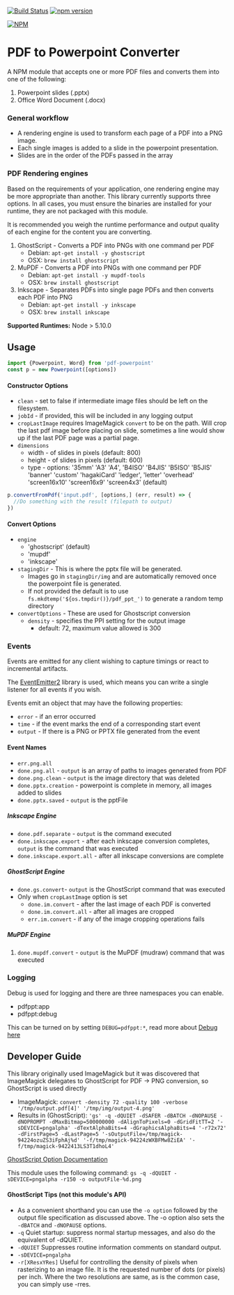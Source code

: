 [![Build Status](https://travis-ci.org/SpiderStrategies/pdf-powerpoint.svg?branch=master)](https://travis-ci.org/SpiderStrategies/pdf-powerpoint)
[![npm version](https://badge.fury.io/js/pdf-powerpoint.svg)](https://badge.fury.io/js/pdf-powerpoint)

[![NPM](https://nodei.co/npm/pdf-powerpoint.png?downloads=true&stars=true)](https://nodei.co/npm/pdf-powerpoint/)

# PDF to Powerpoint Converter

A NPM module that accepts one or more PDF files and converts them into one of the following:
1. Powerpoint slides (.pptx)
2. Office Word Document (.docx)

### General workflow
- A rendering engine is used to transform each page of a PDF into a PNG image.
- Each single images is added to a slide in the powerpoint presentation.
- Slides are in the order of the PDFs passed in the array

### PDF Rendering engines
Based on the requirements of your application, one rendering engine may be more appropriate
than another.  This library currently supports three options.  In all cases, you must ensure
the binaries are installed for your runtime, they are not packaged with this module.

It is recommended you weigh the runtime performance and output quality of each engine for
the content you are converting.

1. GhostScript - Converts a PDF into PNGs with one command per PDF
    - Debian: `apt-get install -y ghostscript`
    - OSX: `brew install ghostscript`
1. MuPDF - Converts a PDF into PNGs with one command per PDF
    - Debian: `apt-get install -y mupdf-tools`
    - OSX: `brew install ghostscript`
1. Inkscape - Separates PDFs into single page PDFs and then converts each PDF into PNG
    - Debian: `apt-get install -y inkscape`
    - OSX: `brew install inkscape`

**Supported Runtimes:**  Node > 5.10.0

## Usage

```javascript
import {Powerpoint, Word} from 'pdf-powerpoint'
const p = new Powerpoint([options])
````

#### Constructor Options
* `clean` - set to false if intermediate image files should be left on the filesystem.
* `jobId` - if provided, this will be included in any logging output
* `cropLastImage` requires ImageMagick `convert` to be on the path.  Will crop the last pdf image before placing on slide, sometimes a line would show up if the last PDF page was a partial page.
* `dimensions`
    - width - of slides in pixels (default: 800)
    - height - of slides in pixels (default: 600)
    - type - options: '35mm' 'A3' 'A4', 'B4ISO' 'B4JIS' 'B5ISO' 'B5JIS' 'banner' 'custom' 'hagakiCard' 'ledger', 'letter' 'overhead' 'screen16x10' 'screen16x9' 'screen4x3' (default)


```javascript
p.convertFromPdf('input.pdf', [options,] (err, result) => {
  //Do something with the result (filepath to output) 
})
```

#### Convert Options

- `engine`
  - 'ghostscript' (default)
  - 'mupdf'
  - 'inkscape'
- `stagingDir` - This is where the pptx file will be generated.  
  - Images go in `stagingDir/img` and are automatically removed once the powerpoint file is generated.
  - If not provided the default is to use `fs.mkdtemp('${os.tmpdir()}/pdf_ppt_')` to generate a random temp directory
- `convertOptions` - These are used for Ghostscript conversion
  - `density` - specifies the PPI setting for the output image
    - default: 72, maximum value allowed is 300
  
### Events

Events are emitted for any client wishing to capture timings or react to incremental artifacts.

The [EventEmitter2](https://www.npmjs.com/package/eventemitter2) library is used, which means you
 can write a single listener for all events if you wish.
 
Events emit an object that may have the following properties:
- `error` - if an error occurred
- `time` - if the event marks the end of a corresponding start event
- `output` - If there is a PNG or PPTX file generated from the event

#### Event Names

- `err.png.all` 
- `done.png.all` - `output` is an array of paths to images generated from PDF
- `done.png.clean` - `output` is the image directory that was deleted
- `done.pptx.creation` - powerpoint is complete in memory, all images added to slides
- `done.pptx.saved` - `output` is the pptFile

##### Inkscape Engine
- `done.pdf.separate` - `output` is the command executed
- `done.inkscape.export` - after each inkscape conversion completes, `output` is the command that was executed
- `done.inkscape.export.all` - after all inkscape conversions are complete

##### GhostScript Engine
- `done.gs.convert`- `output` is the GhostScript command that was executed
- Only when `cropLastImage` option is set
    - `done.im.convert` - after the last image of each PDF is converted 
    - `done.im.convert.all` - after all images are cropped
    - `err.im.convert` - if any of the image cropping operations fails

##### MuPDF Engine
1. `done.mupdf.convert` - `output` is the MuPDF (mudraw) command that was executed

### Logging

Debug is used for logging and there are three namespaces you can enable.

* pdfppt:app
* pdfppt:debug

This can be turned on by setting `DEBUG=pdfppt:*`, read more about [Debug here](https://www.npmjs.com/package/debug)

## Developer Guide
 
This library originally used ImageMagick but it was discovered that ImageMagick delegates to GhostScript for PDF -> PNG conversion, so GhostScript is used directly

- ImageMagick: `convert -density 72 -quality 100 -verbose  '/tmp/output.pdf[4]' '/tmp/img/output-4.png'`
- Results in (GhostScript): `'gs' -q -dQUIET -dSAFER -dBATCH -dNOPAUSE -dNOPROMPT -dMaxBitmap=500000000 -dAlignToPixels=0 -dGridFitTT=2 '-sDEVICE=pngalpha' -dTextAlphaBits=4 -dGraphicsAlphaBits=4 '-r72x72' -dFirstPage=5 -dLastPage=5 '-sOutputFile=/tmp/magick-94224ozuZS3iFphAj%d' '-f/tmp/magick-94224zWXBFMw8ZiEA' '-f/tmp/magick-9422413LS3T1dhoL4'`

[GhostScript Option Documentation](https://ghostscript.com/doc/current/Use.htm)

This module uses the following command: `gs -q -dQUIET -sDEVICE=pngalpha -r150 -o outputFile-%d.png`

#### GhostScript Tips (not this module's API)
- As a convenient shorthand you can use the `-o option` followed by the output file specification as discussed above. The -o option also sets the `-dBATCH` and `-dNOPAUSE` options.
- `-q` Quiet startup: suppress normal startup messages, and also do the equivalent of -dQUIET.
- `-dQUIET` Suppresses routine information comments on standard output.
- `-sDEVICE=pngalpha` 
- `-r[XResxYRes]` Useful for controlling the density of pixels when rasterizing to an image file. It is the requested number of dots (or pixels) per inch. Where the two resolutions are same, as is the common case, you can simply use -rres.
